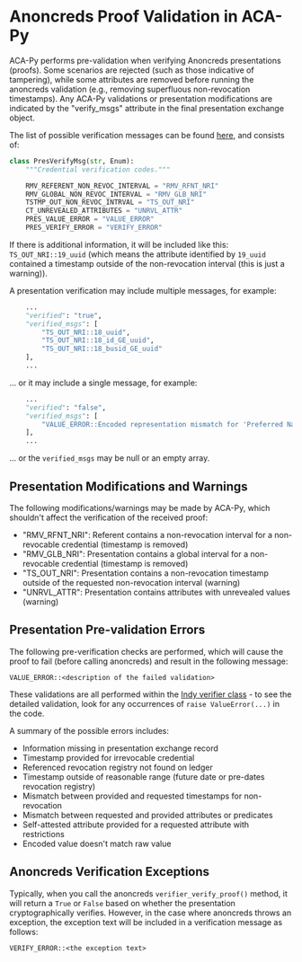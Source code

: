 # Anoncreds Proof Validation in ACA-Py

ACA-Py performs pre-validation when verifying Anoncreds presentations (proofs). Some scenarios are rejected (such as those indicative of tampering), while some attributes are removed before running the anoncreds validation (e.g., removing superfluous non-revocation timestamps). Any ACA-Py validations or presentation modifications are indicated by the "verify_msgs" attribute in the final presentation exchange object.

The list of possible verification messages can be found [here](https://github.com/hyperledger/aries-cloudagent-python/blob/main/aries_cloudagent/indy/verifier.py#L24), and consists of:

```python
class PresVerifyMsg(str, Enum):
    """Credential verification codes."""

    RMV_REFERENT_NON_REVOC_INTERVAL = "RMV_RFNT_NRI"
    RMV_GLOBAL_NON_REVOC_INTERVAL = "RMV_GLB_NRI"
    TSTMP_OUT_NON_REVOC_INTRVAL = "TS_OUT_NRI"
    CT_UNREVEALED_ATTRIBUTES = "UNRVL_ATTR"
    PRES_VALUE_ERROR = "VALUE_ERROR"
    PRES_VERIFY_ERROR = "VERIFY_ERROR"
```

If there is additional information, it will be included like this: `TS_OUT_NRI::19_uuid` (which means the attribute identified by `19_uuid` contained a timestamp outside of the non-revocation interval (this is just a warning)).

A presentation verification may include multiple messages, for example:

```python
    ...
    "verified": "true",
    "verified_msgs": [
        "TS_OUT_NRI::18_uuid",
        "TS_OUT_NRI::18_id_GE_uuid",
        "TS_OUT_NRI::18_busid_GE_uuid"
    ],
    ...
```

... or it may include a single message, for example:

```python
    ...
    "verified": "false",
    "verified_msgs": [
        "VALUE_ERROR::Encoded representation mismatch for 'Preferred Name'"
    ],
    ...
```

... or the `verified_msgs` may be null or an empty array.

## Presentation Modifications and Warnings

The following modifications/warnings may be made by ACA-Py, which shouldn't affect the verification of the received proof:

- "RMV_RFNT_NRI": Referent contains a non-revocation interval for a non-revocable credential (timestamp is removed)
- "RMV_GLB_NRI": Presentation contains a global interval for a non-revocable credential (timestamp is removed)
- "TS_OUT_NRI": Presentation contains a non-revocation timestamp outside of the requested non-revocation interval (warning)
- "UNRVL_ATTR": Presentation contains attributes with unrevealed values (warning)

## Presentation Pre-validation Errors

The following pre-verification checks are performed, which will cause the proof to fail (before calling anoncreds) and result in the following message:

```plaintext
VALUE_ERROR::<description of the failed validation>
```

These validations are all performed within the [Indy verifier class](https://github.com/hyperledger/aries-cloudagent-python/blob/main/aries_cloudagent/indy/verifier.py) - to see the detailed validation, look for any occurrences of `raise ValueError(...)` in the code.

A summary of the possible errors includes:

- Information missing in presentation exchange record
- Timestamp provided for irrevocable credential
- Referenced revocation registry not found on ledger
- Timestamp outside of reasonable range (future date or pre-dates revocation registry)
- Mismatch between provided and requested timestamps for non-revocation
- Mismatch between requested and provided attributes or predicates
- Self-attested attribute provided for a requested attribute with restrictions
- Encoded value doesn't match raw value

## Anoncreds Verification Exceptions

Typically, when you call the anoncreds `verifier_verify_proof()` method, it will return a `True` or `False` based on whether the presentation cryptographically verifies. However, in the case where anoncreds throws an exception, the exception text will be included in a verification message as follows:

```plaintext
VERIFY_ERROR::<the exception text>
```
